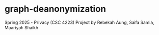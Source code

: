 # graph-deanonymization
Spring 2025 - Privacy (CSC 4223) Project by Rebekah Aung, Saifa Samia, Maariyah Shaikh
